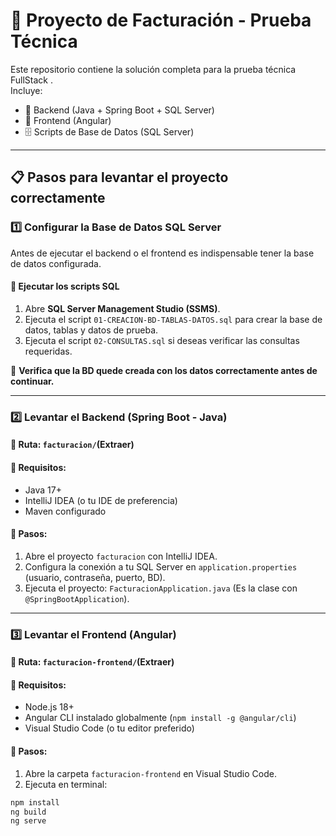 # 💼 Proyecto de Facturación - Prueba Técnica

Este repositorio contiene la solución completa para la prueba técnica FullStack .  
Incluye:

- 📂 Backend (Java + Spring Boot + SQL Server)
- 📂 Frontend (Angular)
- 🗄️ Scripts de Base de Datos (SQL Server)

---

## 📋 Pasos para levantar el proyecto correctamente

### 1️⃣ Configurar la Base de Datos SQL Server

Antes de ejecutar el backend o el frontend es indispensable tener la base de datos configurada.

#### 📄 Ejecutar los scripts SQL
1. Abre **SQL Server Management Studio (SSMS)**.
2. Ejecuta el script `01-CREACION-BD-TABLAS-DATOS.sql` para crear la base de datos, tablas y datos de prueba.
3. Ejecuta el script `02-CONSULTAS.sql` si deseas verificar las consultas requeridas.

🔔 **Verifica que la BD quede creada con los datos correctamente antes de continuar.**

---

### 2️⃣ Levantar el Backend (Spring Boot - Java)

#### 📂 Ruta: `facturacion/`(Extraer)

#### 🔨 Requisitos:
- Java 17+
- IntelliJ IDEA (o tu IDE de preferencia)
- Maven configurado

#### 🚀 Pasos:
1. Abre el proyecto `facturacion` con IntelliJ IDEA.
2. Configura la conexión a tu SQL Server en `application.properties` (usuario, contraseña, puerto, BD).
3. Ejecuta el proyecto: `FacturacionApplication.java` (Es la clase con `@SpringBootApplication`).

---

### 3️⃣ Levantar el Frontend (Angular)

#### 📂 Ruta: `facturacion-frontend/`(Extraer)

#### 🔨 Requisitos:
- Node.js 18+
- Angular CLI instalado globalmente (`npm install -g @angular/cli`)
- Visual Studio Code (o tu editor preferido)

#### 🚀 Pasos:
1. Abre la carpeta `facturacion-frontend` en Visual Studio Code.
2. Ejecuta en terminal:
```bash
npm install
ng build
ng serve
